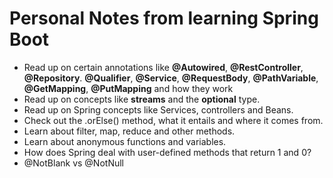 # Personal Notes from learning Spring Boot

- Read up on certain annotations like **@Autowired**, **@RestController**, **@Repository**. **@Qualifier**, **@Service**, **@RequestBody**, **@PathVariable**, **@GetMapping**, **@PutMapping** and how they work
- Read up on concepts like **streams** and the **optional** type.
- Read up on Spring concepts like Services, controllers and Beans.
- Check out the .orElse() method, what it entails and where it comes from.
- Learn about filter, map, reduce and other methods.
- Learn about anonymous functions and variables.
- How does Spring deal with user-defined methods that return 1 and 0?
- @NotBlank vs @NotNull
